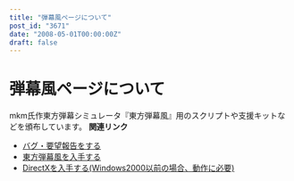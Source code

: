 ```yaml
---
title: "弾幕風ページについて"
post_id: "3671"
date: "2008-05-01T00:00:00Z"
draft: false
---
```


# 弾幕風ページについて

mkm氏作東方弾幕シミュレータ『東方弾幕風』用のスクリプトや支援キットなどを頒布しています。 **関連リンク**

  * [バグ・要望報告をする](https://twitter.com/danmaq)
  * [東方弾幕風を入手する](http://www.geocities.co.jp/SiliconValley-Oakland/9951/)
  * [DirectXを入手する(Windows2000以前の場合、動作に必要)](http://www.microsoft.com/japan/windows/directx/)

